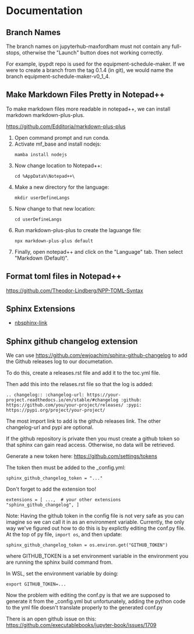 # Documentation

## Branch Names

The branch names on jupyterhub-maxfordham must not contain any full-stops, otherwise the "Launch" button does not working correctly.

For example, ipypdt repo is used for the equipment-schedule-maker. If we were to create a branch from the tag 0.1.4 (in git), we would
name the branch equipment-schedule-maker-v0_1_4.

## Make Markdown Files Pretty in Notepad++

To make markdown files more readable in notepad++, we can install markdown markdown-plus-plus.

https://github.com/Edditoria/markdown-plus-plus

1. Open command prompt and run conda.
2. Activate mf_base and install nodejs:
	```
	mamba install nodejs
	```
3. Now change location to Notepad++:
	```
	cd %AppData%\Notepad++\
	```
4. Make a new directory for the language:
	```
	mkdir userDefineLangs
	```
5. Now change to that new location:
	```
	cd userDefineLangs
	```
6. Run markdown-plus-plus to create the laguange file:
	```
	npx markdown-plus-plus default
	```
7. Finally, open notepad++ and click on the "Language" tab. Then select "Markdown (Default)". 

## Format toml files in Notepad++

https://github.com/Theodor-Lindberg/NPP-TOML-Syntax


## Sphinx Extensions

- [nbsphinx-link](https://nbsphinx-link.readthedocs.io/_/downloads/en/stable/pdf/)

## Sphinx github changelog extension

We can use https://github.com/ewjoachim/sphinx-github-changelog to add the Github releases log to our documetation.

To do this, create a releases.rst file and add it to the toc.yml file.

Then add this into the relases.rst file so that the log is added:

`
.. changelog::
    :changelog-url: https://your-project.readthedocs.io/en/stable/#changelog
    :github: https://github.com/you/your-project/releases/
    :pypi: https://pypi.org/project/your-project/
`

The most import link to add is the github releases link. The other changelog-url and pypi are optional.

If the github repository is private then you must create a github token so that sphinx can gain read access. Otherwise, no data will be retrieved.

Generate a new token here: https://github.com/settings/tokens

The token then must be added to the _config.yml:

`
sphinx_github_changelog_token = "..."
`

Don't forget to add the extension too!

`
extensions = [
    ...,  # your other extensions
    "sphinx_github_changelog",
]
`

Note: Having the github token in the config file is not very safe as you can imagine so we can call it in as an environment variable.
Currently, the only way we've figured out how to do this is by explictly editing the conf.py file.
At the top of py file, `import os`, and then update:

`
sphinx_github_changelog_token = os.environ.get("GITHUB_TOKEN")
`

where GITHUB_TOKEN is a set environment variable in the environment you are running the sphinx build command from.

In WSL, set the environment variable by doing:

`
export GITHUB_TOKEN=...
`

Now the problem with editing the conf.py is that we are supposed to generate it from the _config.yml but unfortunately, adding the python code to the yml file doesn't translate
properly to the generated conf.py

There is an open github issue on this: https://github.com/executablebooks/jupyter-book/issues/1709
